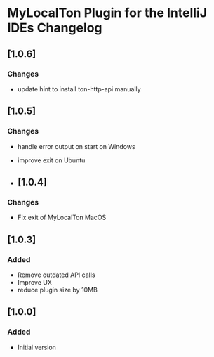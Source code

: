 # MyLocalTon Plugin for the IntelliJ IDEs Changelog


## [1.0.6]

### Changes
- update hint to install ton-http-api manually

## [1.0.5]

### Changes
- handle error output on start on Windows
- improve exit on Ubuntu
 
- ## [1.0.4]
### Changes
- Fix exit of MyLocalTon MacOS 
## [1.0.3]

### Added
- Remove outdated API calls
- Improve UX
- reduce plugin size by 10MB


## [1.0.0]

### Added
- Initial version